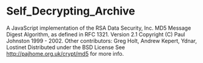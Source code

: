 # Self_Decrypting_Archive

A JavaScript implementation of the RSA Data Security, Inc. MD5 Message
Digest Algorithm, as defined in RFC 1321.
Version 2.1 Copyright (C) Paul Johnston 1999 - 2002.
Other contributors: Greg Holt, Andrew Kepert, Ydnar, Lostinet
Distributed under the BSD License
See http://pajhome.org.uk/crypt/md5 for more info.
